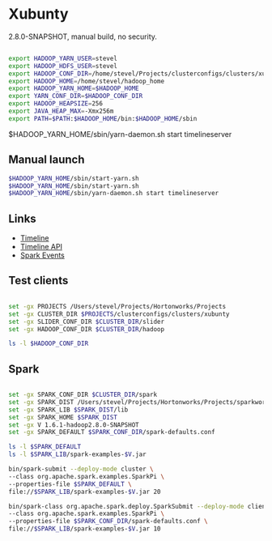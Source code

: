 <!---
  Licensed under the Apache License, Version 2.0 (the "License");
  you may not use this file except in compliance with the License.
  You may obtain a copy of the License at

   http://www.apache.org/licenses/LICENSE-2.0

  Unless required by applicable law or agreed to in writing, software
  distributed under the License is distributed on an "AS IS" BASIS,
  WITHOUT WARRANTIES OR CONDITIONS OF ANY KIND, either express or implied.
  See the License for the specific language governing permissions and
  limitations under the License. See accompanying LICENSE file.
-->

# Xubunty

2.8.0-SNAPSHOT, manual build, no security.



```bash

export HADOOP_YARN_USER=stevel
export HADOOP_HDFS_USER=stevel
export HADOOP_CONF_DIR=/home/stevel/Projects/clusterconfigs/clusters/xubunty/hadoop
export HADOOP_HOME=/home/stevel/hadoop_home
export HADOOP_YARN_HOME=$HADOOP_HOME
export YARN_CONF_DIR=$HADOOP_CONF_DIR
export HADOOP_HEAPSIZE=256
export JAVA_HEAP_MAX=-Xmx256m
export PATH=$PATH:$HADOOP_HOME/bin:$HADOOP_HOME/sbin

```

$HADOOP_YARN_HOME/sbin/yarn-daemon.sh start timelineserver

## Manual launch


```bash
$HADOOP_YARN_HOME/sbin/start-yarn.sh
$HADOOP_YARN_HOME/sbin/start-yarn.sh
$HADOOP_YARN_HOME/sbin/yarn-daemon.sh start timelineserver

```


## Links

* [Timeline](http://xubunty:8188/applicationhistory)
* [Timeline API](http://xubunty:8188/ws/v1/timeline)
* [Spark Events](http://xubunty:8188/ws/v1/timeline/spark_event_v01)


## Test clients

```bash

set -gx PROJECTS /Users/stevel/Projects/Hortonworks/Projects
set -gx CLUSTER_DIR $PROJECTS/clusterconfigs/clusters/xubunty
set -gx SLIDER_CONF_DIR $CLUSTER_DIR/slider
set -gx HADOOP_CONF_DIR $CLUSTER_DIR/hadoop

ls -l $HADOOP_CONF_DIR

```


## Spark

```bash

set -gx SPARK_CONF_DIR $CLUSTER_DIR/spark
set -gx SPARK_DIST /Users/stevel/Projects/Hortonworks/Projects/sparkwork/spark/dist/
set -gx SPARK_LIB $SPARK_DIST/lib
set -gx SPARK_HOME $SPARK_DIST
set -gx V 1.6.1-hadoop2.8.0-SNAPSHOT
set -gx SPARK_DEFAULT $SPARK_CONF_DIR/spark-defaults.conf

ls -l $SPARK_DEFAULT
ls -l $SPARK_LIB/spark-examples-$V.jar

bin/spark-submit --deploy-mode cluster \
--class org.apache.spark.examples.SparkPi \
--properties-file $SPARK_DEFAULT \
file://$SPARK_LIB/spark-examples-$V.jar 20

bin/spark-class org.apache.spark.deploy.SparkSubmit --deploy-mode client \
--class org.apache.spark.examples.SparkPi \
--properties-file $SPARK_CONF_DIR/spark-defaults.conf \
file://$SPARK_LIB/spark-examples-$V.jar 10


```
